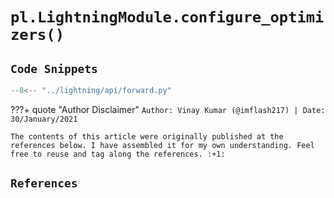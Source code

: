 
# `pl.LightningModule.configure_optimizers()`

## `Code Snippets`

```python
--8<-- "../lightning/api/forward.py"
```

<!-- ######################################################################################################### -->

???+ quote "Author Disclaimer"
    `Author: Vinay Kumar (@imflash217) | Date: 30/January/2021`

    The contents of this article were originally published at the references below. I have assembled it for my own understanding. Feel free to reuse and tag along the references. :+1:

## `References`
[^1]:

<!-- ######################################################################################################### -->